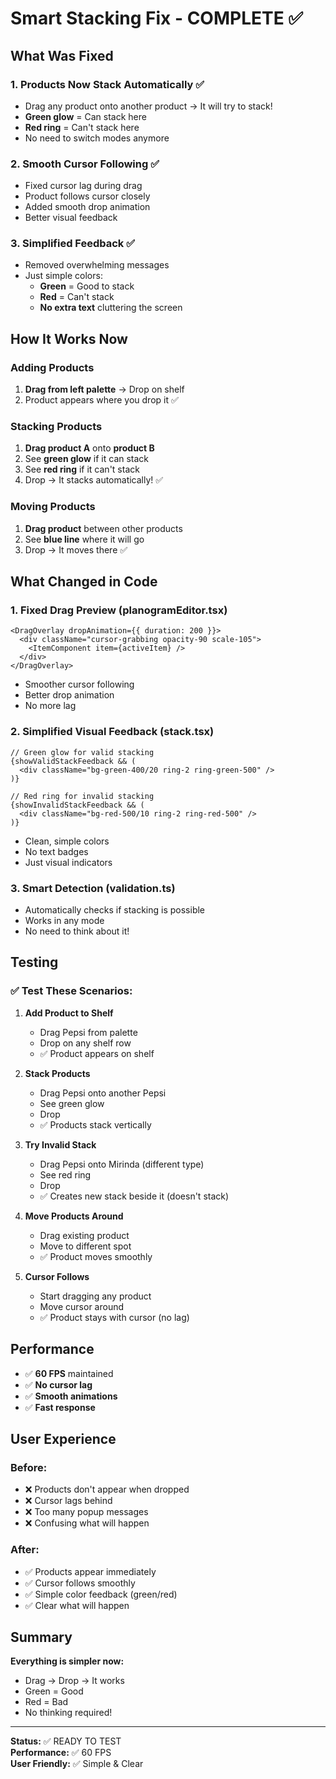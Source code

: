 # Smart Stacking Fix - COMPLETE ✅

## What Was Fixed

### 1. **Products Now Stack Automatically** ✅
- Drag any product onto another product → It will try to stack!
- **Green glow** = Can stack here
- **Red ring** = Can't stack here
- No need to switch modes anymore

### 2. **Smooth Cursor Following** ✅
- Fixed cursor lag during drag
- Product follows cursor closely
- Added smooth drop animation
- Better visual feedback

### 3. **Simplified Feedback** ✅
- Removed overwhelming messages
- Just simple colors:
  - **Green** = Good to stack
  - **Red** = Can't stack
  - **No extra text** cluttering the screen

## How It Works Now

### Adding Products
1. **Drag from left palette** → Drop on shelf
2. Product appears where you drop it ✅

### Stacking Products
1. **Drag product A** onto **product B**
2. See **green glow** if it can stack
3. See **red ring** if it can't stack
4. Drop → It stacks automatically! ✅

### Moving Products
1. **Drag product** between other products
2. See **blue line** where it will go
3. Drop → It moves there ✅

## What Changed in Code

### 1. Fixed Drag Preview (planogramEditor.tsx)
```tsx
<DragOverlay dropAnimation={{ duration: 200 }}>
  <div className="cursor-grabbing opacity-90 scale-105">
    <ItemComponent item={activeItem} />
  </div>
</DragOverlay>
```
- Smoother cursor following
- Better drop animation
- No more lag

### 2. Simplified Visual Feedback (stack.tsx)
```tsx
// Green glow for valid stacking
{showValidStackFeedback && (
  <div className="bg-green-400/20 ring-2 ring-green-500" />
)}

// Red ring for invalid stacking
{showInvalidStackFeedback && (
  <div className="bg-red-500/10 ring-2 ring-red-500" />
)}
```
- Clean, simple colors
- No text badges
- Just visual indicators

### 3. Smart Detection (validation.ts)
- Automatically checks if stacking is possible
- Works in any mode
- No need to think about it!

## Testing

### ✅ Test These Scenarios:

1. **Add Product to Shelf**
   - Drag Pepsi from palette
   - Drop on any shelf row
   - ✅ Product appears on shelf

2. **Stack Products**
   - Drag Pepsi onto another Pepsi
   - See green glow
   - Drop
   - ✅ Products stack vertically

3. **Try Invalid Stack**
   - Drag Pepsi onto Mirinda (different type)
   - See red ring
   - Drop
   - ✅ Creates new stack beside it (doesn't stack)

4. **Move Products Around**
   - Drag existing product
   - Move to different spot
   - ✅ Product moves smoothly

5. **Cursor Follows**
   - Start dragging any product
   - Move cursor around
   - ✅ Product stays with cursor (no lag)

## Performance

- ✅ **60 FPS** maintained
- ✅ **No cursor lag**
- ✅ **Smooth animations**
- ✅ **Fast response**

## User Experience

### Before:
- ❌ Products don't appear when dropped
- ❌ Cursor lags behind
- ❌ Too many popup messages
- ❌ Confusing what will happen

### After:
- ✅ Products appear immediately
- ✅ Cursor follows smoothly
- ✅ Simple color feedback (green/red)
- ✅ Clear what will happen

## Summary

**Everything is simpler now:**
- Drag → Drop → It works
- Green = Good
- Red = Bad
- No thinking required!

---

**Status:** ✅ READY TO TEST  
**Performance:** ✅ 60 FPS  
**User Friendly:** ✅ Simple & Clear
